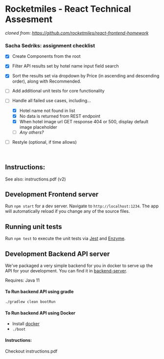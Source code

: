 # Rocketmiles - React Technical Assesment

_cloned from: https://github.com/rocketmiles/react-frontend-homework_ 

### Sacha Sedriks: assignment checklist
- [x] Create Components from the root
- [x] Filter API results set by hotel name input field search
- [x] Sort the results set via dropdown by Price (in ascending and descending order), along with Recommended.
- [ ] Add additional unit tests for core functionality
- [ ] Handle all failed use cases, including...
  - [x] Hotel name not found in list
  - [x] No data is returned from REST endpoint
  - [x] When hotel image url GET response 404 or 500, display default image placeholder
  - [ ] _Any others?_
- [ ] Restyle (optional, if time allows)


<br />

## Instructions: 
See also: instructions.pdf (v2)

## Development Frontend server

Run `npm start` for a dev server. Navigate to `http://localhost:1234`. The app will automatically reload if you change any of the source files.

## Running unit tests

Run `npm test` to execute the unit tests via [Jest](https://jestjs.io/) and [Enzyme](https://airbnb.io/enzyme/).

## Development Backend API server

We've packaged a very simple backend for you in docker to serve up the API for your development. You can find it in [backend-server](./backend-server).

Requires:
Java 11

#### To Run backend API using gradle
```bash
./gradlew clean bootRun
```

####  To Run backend API using Docker
- Install [docker](https://docs.docker.com/docker-for-mac/install/)
- `./boot`

#### Instructions: 
Checkout instructions.pdf